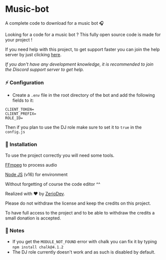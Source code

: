 # Music-bot

A complete code to download for a music bot 🎧

Looking for a code for a music bot ? This fully open source code is made for your project !

If you need help with this project, to get support faster you can join the help server by just clicking [here](https://discord.gg/5cGSYV8ZZj).

*If you don't have any development knowledge, it is recommended to join the Discord support server to get help.*

### ⚡ Configuration

 - Create a `.env` file in the root directory of the bot and add the following fields to it:

```
CLIENT_TOKEN=
CLIENT_PREFIX=
ROLE_ID=
```

Then if you plan to use the DJ role make sure to set it to `true` in the `config.js`

### 📑 Installation

To use the project correctly you will need some tools.

[FFmpeg](https://www.ffmpeg.org) to process audio

[Node JS](https://nodejs.org/en/) (v16) for environment

Without forgetting of course the code editor ^^

Realized with ❤️ by [ZerioDev](https://github.com/ZerioDev).

Please do not withdraw the license and keep the credits on this project.

To have full access to the project and to be able to withdraw the credits a small donation is accepted. 

### 📑 Notes

 - If you get the `MODULE_NOT_FOUND` error with chalk you can fix it by typing `npm install chalk@4.1.2`
 - The DJ role currently doesn't work and as such is disabled by default.

